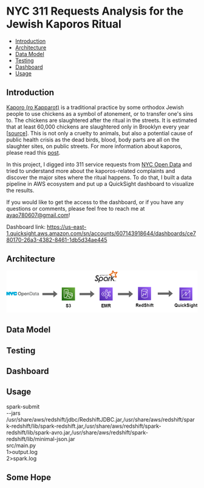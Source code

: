 # NYC 311 Requests Analysis for the Jewish Kaporos Ritual

- [Introduction](#introduction)
- [Architecture](#architecture)
- [Data Model](#data-model)
- [Testing](#testing)
- [Dashboard](#dashboard)
- [Usage](#usage)

## Introduction

[Kaporo (ro Kapparot)](https://en.wikipedia.org/wiki/Kapparot) is a traditional practice by some orthodox Jewish people to use chickens as a symbol of atonement, or to transfer one's sins to. The chickens are slaughtered after the ritual in the streets. It is estimated that at least 60,000 chickens are slaughtered only in Brooklyn every year [[source](https://www.adoptakaporossurvivor.com/whatiskaporos)]. This is not only a cruelty to animals, but also a potential cause of public health crisis as the dead birds, blood, body parts are all on the slaughter sites, on public streets. For more information about kaporos, please read this [post](https://www.adoptakaporossurvivor.com/whatiskaporos).

In this project, I digged into 311 service requests from [NYC Open Data](https://data.cityofnewyork.us/Social-Services/311-Service-Requests-from-2010-to-Present/erm2-nwe9) and tried to understand more about the kaporos-related complaints and discover the major sites where the ritual happens. To do that, I built a data pipeline in AWS ecosystem and put up a QuickSight dashboard to visualize the results.

If you would like to get the access to the dashboard, or if you have any questions or comments, please feel free to reach me at ayao780607@gmail.com!

Dashboard link:
https://us-east-1.quicksight.aws.amazon.com/sn/accounts/607143918644/dashboards/ce780170-26a3-4382-8461-1db5d34ae445


## Architecture

![NYC Open Data -> S3 -> EMR & Spark -> Redshift -> QuickSight](figures/311-analysis-architecture.drawio.png)

## Data Model

## Testing

## Dashboard

## Usage

spark-submit \
  --jars /usr/share/aws/redshift/jdbc/RedshiftJDBC.jar,/usr/share/aws/redshift/spark-redshift/lib/spark-redshift.jar,/usr/share/aws/redshift/spark-redshift/lib/spark-avro.jar,/usr/share/aws/redshift/spark-redshift/lib/minimal-json.jar \
  src/main.py \
  1>output.log \
  2>spark.log

## Some Hope